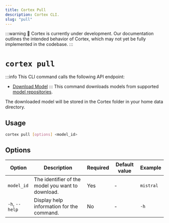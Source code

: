 ```yaml
---
title: Cortex Pull
description: Cortex CLI.
slug: "pull"
---
```


:::warning
🚧 Cortex is currently under development. Our documentation outlines the intended behavior of Cortex, which may not yet be fully implemented in the codebase.
:::

# `cortex pull`
:::info
This CLI command calls the following API endpoint:
- [Download Model](/api-reference#tag/models/post/v1/models/{modelId}/pull)
:::
This command downloads models from supported [model repositories](/docs/model-sources).

The downloaded model will be stored in the Cortex folder in your home data directory.


## Usage

```bash
cortex pull [options] <model_id> 
```

## Options

| Option         | Description                                       | Required | Default value | Example     |
| -------------- | ------------------------------------------------- | -------- | ------------- | ----------- |
| `model_id`     | The identifier of the model you want to download. | Yes      | -             | `mistral` |
| `-h`, `--help` | Display help information for the command.         | No       | -             | `-h`        |
